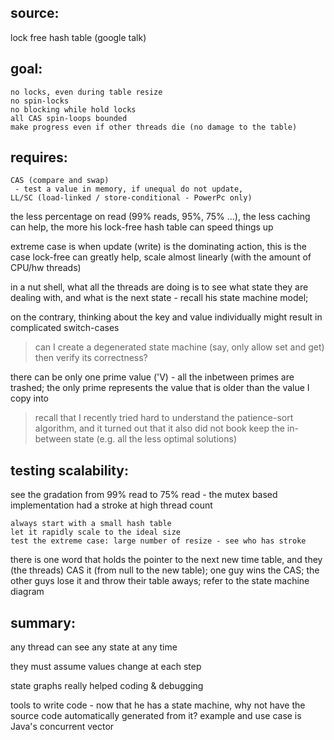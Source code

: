 
## source:

lock free hash table (google talk)

## goal:
```
no locks, even during table resize
no spin-locks
no blocking while hold locks
all CAS spin-loops bounded
make progress even if other threads die (no damage to the table)

```

## requires:
```
CAS (compare and swap)
 - test a value in memory, if unequal do not update, 
LL/SC (load-linked / store-conditional - PowerPc only)

```

the less percentage on read (99% reads, 95%, 75% ...), 
the less caching can help,
the more his lock-free hash table can speed things up

extreme case is when update (write) is the dominating action, 
this is the case lock-free can greatly help, scale almost 
linearly (with the amount of CPU/hw threads)


in a nut shell, what all the threads are doing is to see what state 
they are dealing with, and what is the next state - recall his 
state machine model;

on the contrary, thinking about the key and value individually might 
result in complicated switch-cases

> can I create a degenerated state machine (say, only allow set and 
get) then verify its correctness?

there can be only one prime value ('V) - all the inbetween primes 
are trashed; the only prime represents the value that is older 
than the value I copy into

> recall that I recently tried hard to understand the patience-sort
algorithm, and it turned out that it also did not book keep the 
in-between state (e.g. all the less optimal solutions)

## testing scalability:

see the gradation from 99% read to 75% read - the mutex based 
implementation had a stroke at high thread count

```
always start with a small hash table
let it rapidly scale to the ideal size
test the extreme case: large number of resize - see who has stroke
```

there is one word that holds the pointer to the next new time table,
and they (the threads) CAS it (from null to the new table); 
one guy wins the CAS;
the other guys lose it and throw their table aways;
refer to the state machine diagram

## summary:

any thread can see any state at any time

they must assume values change at each step

state graphs really helped coding & debugging

tools to write code - now that he has a state machine, 
why not have the source code automatically generated from it? 
example and use case is Java's concurrent vector


